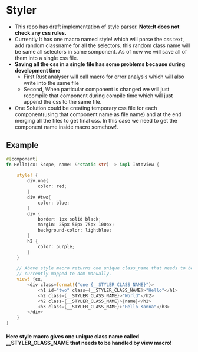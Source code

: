 # Styler
- This repo has draft implementation of style parser. **Note:It does not check any css rules.**
- Currently It has one macro named style! which will parse the css text, add random classname for
all the selectors. this random class name will be same all selectors in same somponent. As of now we will save all of them into a single css file.
- **Saving all the css in a single file has some problems because during development time**
  - First Rust analyser will call macro for error analysis which will also write into the same file
  - Second, When particular component is changed we will just recompile that component during compile time which will just append the css to the same file.
- One Solution could be creating temporary css file for each component(using that component name as file name) and at the end merging all the files to get final css. In this case we need to get the component name inside macro somehow!.

## Example

```rust
#[component]
fn Hello(cx: Scope, name: &'static str) -> impl IntoView {
    
    style! {
        div.one{
            color: red;
        }
        div #two{
            color: blue;
        }
        div {
            border: 1px solid black;
            margin: 25px 50px 75px 100px;
            background-color: lightblue;
        }
        h2 {
            color: purple;
        }
    }

    // Above style macro returns one unique class_name that needs to be handled by view macro.
    // currently mapped to dom manually.
    view! {cx,
        <div class=format!("one {__STYLER_CLASS_NAME}")>
            <h1 id="two" class={__STYLER_CLASS_NAME}>"Hello"</h1>
            <h2 class={__STYLER_CLASS_NAME}>"World"</h2>
            <h2 class={__STYLER_CLASS_NAME}>{name}</h2>
            <h3 class={__STYLER_CLASS_NAME}>"Hello Kanna"</h3>
        </div>
    }
}
```

 #### Here style macro gives one unique class name called __STYLER_CLASS_NAME that needs to be handled by view macro!
